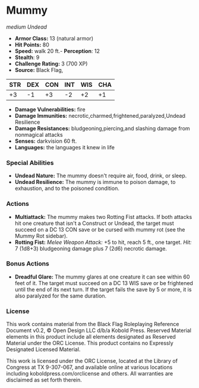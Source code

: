 # Mummy

*medium* *Undead*

- **Armor Class:** 13 (natural armor)
- **Hit Points:** 80 
- **Speed:** walk 20 ft.- **Perception**: 12
- **Stealth**: 9
- **Challenge Rating:** 3 (700 XP)
- **Source:** Black Flag,

| STR | DEX | CON | INT | WIS | CHA |
| --- | --- | --- | --- | --- | --- |
| +3 | -1 | +3 | -2 | +2 | +1 |

- **Damage Vulnerabilities:** fire
- **Damage Immunities:** necrotic,charmed,frightened,paralyzed,Undead Resilience
- **Damage Resistances:** bludgeoning,piercing,and slashing damage from nonmagical attacks
- **Senses:** darkvision 60 ft.
- **Languages:** the languages it knew in life

### Special Abilities

- **Undead Nature:** The mummy doesn't require air, food, drink, or sleep.
- **Undead Resilience:** The mummy is immune to poison damage, to exhaustion, and to the poisoned condition.

### Actions

- **Multiattack:** The mummy makes two Rotting Fist attacks. If both attacks hit one creature that isn't a Construct or Undead, the target must succeed on a DC 13 CON save or be cursed with mummy rot (see the Mummy Rot sidebar).
- **Rotting Fist:** _Melee Weapon Attack:_ +5 to hit, reach 5 ft., one target. _Hit:_ 7 (1d8+3) bludgeoning damage plus 7 (2d6) necrotic damage.

### Bonus Actions

- **Dreadful Glare:** The mummy glares at one creature it can see within 60 feet of it. The target must succeed on a DC 13 WIS save or be frightened until the end of its next turn. If the target fails the save by 5 or more, it is also paralyzed for the same duration.


### License

This work contains material from the Black Flag Roleplaying Reference Document v0.2, © Open Design LLC d/b/a Kobold Press. Reserved Material elements in this product include all elements designated as Reserved Material under the ORC License. This product contains no Expressly Designated Licensed Material.

This work is licensed under the ORC License, located at the Library of Congress at TX 9-307-067, and available online at various locations including koboldpress.com/orclicense and others. All warranties are disclaimed as set forth therein.
